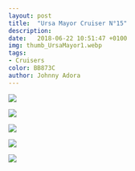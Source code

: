 ```yaml
---
layout: post
title:  "Ursa Mayor Cruiser N°15"
description: 
date:   2018-06-22 10:51:47 +0100
img: thumb_UrsaMayor1.webp
tags: 
- Cruisers
color: BB873C
author: Johnny Adora
---
```

![]({{site.baseurl}}/images/UrsaMayor1.webp)

![]({{site.baseurl}}/images/UrsaMayor2.webp)

![]({{site.baseurl}}/images/UrsaMayor3.webp)

![]({{site.baseurl}}/images/UrsaMayor4.webp)

![]({{site.baseurl}}/images/flipbook-gallery-7a.webp)